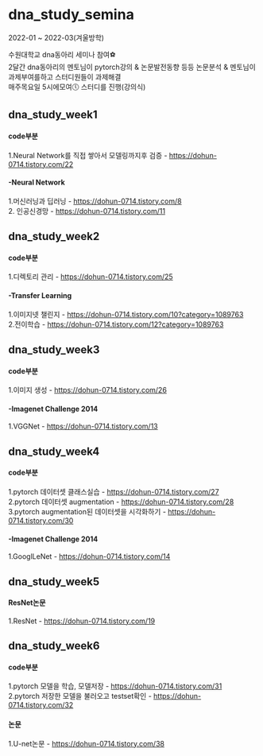 # dna_study_semina
2022-01 ~ 2022-03(겨울방학)

수원대학교 dna동아리 세미나 참여⚽  
2달간 dna동아리의 멘토님이 pytorch강의 & 논문발전동향 등등 논문분석 & 멘토님이 과제부여를하고 스터디원들이 과제해결   
매주목요일 5시에모여🕔 스터디를 진행(강의식)

## dna_study_week1  
#### code부분  
1.Neural Network를 직접 쌓아서 모델링까지후 검증 - https://dohun-0714.tistory.com/22  
#### -Neural Network  
1.머신러닝과 딥러닝 - https://dohun-0714.tistory.com/8  
2. 인공신경망 - https://dohun-0714.tistory.com/11  

## dna_study_week2  
#### code부분  
1.디렉토리 관리 - https://dohun-0714.tistory.com/25  
#### -Transfer Learning  
1.이미지넷 챌린지 - https://dohun-0714.tistory.com/10?category=1089763  
2.전이학습 - https://dohun-0714.tistory.com/12?category=1089763  

## dna_study_week3  
#### code부분  
1.이미지 생성 - https://dohun-0714.tistory.com/26  
#### -Imagenet Challenge 2014  
1.VGGNet - https://dohun-0714.tistory.com/13  

## dna_study_week4  
#### code부분  
1.pytorch 데이터셋 클래스실습 - https://dohun-0714.tistory.com/27  
2.pytorch 데이터셋 augmentation - https://dohun-0714.tistory.com/28    
3.pytorch augmentation된 데이터셋을 시각화하기 - https://dohun-0714.tistory.com/30  
#### -Imagenet Challenge 2014  
1.GooglLeNet - https://dohun-0714.tistory.com/14  

## dna_study_week5  
#### ResNet논문
1.ResNet - https://dohun-0714.tistory.com/19  

## dna_study_week6  
#### code부분  
1.pytorch 모델을 학습, 모델저장 - https://dohun-0714.tistory.com/31  
2.pytorch 저장한 모델을 불러오고 testset확인 - https://dohun-0714.tistory.com/32  


#### 논문
1.U-net논문 - https://dohun-0714.tistory.com/38
